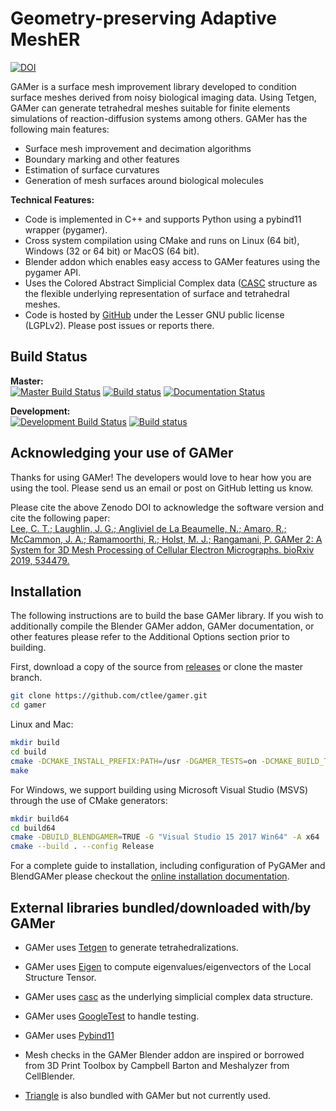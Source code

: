 # Geometry-preserving Adaptive MeshER
[![DOI](https://zenodo.org/badge/122682242.svg)](https://zenodo.org/badge/latestdoi/122682242)

GAMer is a surface mesh improvement library developed to condition surface meshes derived from noisy biological imaging data.
Using Tetgen, GAMer can generate tetrahedral meshes suitable for finite elements simulations of reaction-diffusion systems among others.
GAMer has the following main features:

* Surface mesh improvement and decimation algorithms
* Boundary marking and other features
* Estimation of surface curvatures
* Generation of mesh surfaces around biological molecules

**Technical Features:**

* Code is implemented in C++ and supports Python using a pybind11 wrapper (pygamer).
* Cross system compilation using CMake and runs on Linux (64 bit), Windows (32 or 64 bit) or MacOS (64 bit).
* Blender addon which enables easy access to GAMer features using the pygamer API.
* Uses the Colored Abstract Simplicial Complex data ([CASC](http://github.com/ctlee/casc/) structure as the flexible underlying representation of surface and tetrahedral meshes.
* Code is hosted by [GitHub](http://github.com/ctlee/gamer/) under the Lesser GNU public license (LGPLv2). Please post issues or reports there.


## Build Status
**Master:**<br/>
[![Master Build Status](https://travis-ci.org/ctlee/gamer.svg?branch=master)](https://travis-ci.org/ctlee/gamer)
[![Build status](https://ci.appveyor.com/api/projects/status/urffu7062fnohidl/branch/master?svg=true)](https://ci.appveyor.com/project/ctlee/gamer)
[![Documentation Status](https://readthedocs.org/projects/gamer/badge/?version=latest)](https://gamer.readthedocs.io/en/latest/?badge=latest)

**Development:**<br/>
[![Development Build Status](https://travis-ci.org/ctlee/gamer.svg?branch=development)](https://travis-ci.org/ctlee/gamer)
[![Build status](https://ci.appveyor.com/api/projects/status/urffu7062fnohidl/branch/development?svg=true)](https://ci.appveyor.com/project/ctlee/gamer/branch/development)

## Acknowledging your use of GAMer
Thanks for using GAMer! The developers would love to hear how you are using the tool. Please send us an email or post on GitHub letting us know.

Please cite the above Zenodo DOI to acknowledge the software version and cite the following paper:<br/>
[Lee, C. T.; Laughlin, J. G.; Angliviel de La Beaumelle, N.; Amaro, R.; McCammon, J. A.; Ramamoorthi, R.; Holst, M. J.; Rangamani, P. GAMer 2: A System for 3D Mesh Processing of Cellular Electron Micrographs. bioRxiv 2019, 534479.](https://www.biorxiv.org/content/10.1101/534479v1)

## Installation
The following instructions are to build the base GAMer library.
If you wish to additionally compile the Blender GAMer addon, GAMer documentation, or other features please refer to the Additional Options section prior to building.

First, download a copy of the source from [releases](https://github.com/ctlee/gamer/releases) or clone the master branch.<br/>
```bash
git clone https://github.com/ctlee/gamer.git
cd gamer
```

Linux and Mac:
```bash
mkdir build
cd build
cmake -DCMAKE_INSTALL_PREFIX:PATH=/usr -DGAMER_TESTS=on -DCMAKE_BUILD_TYPE=Release ..
make
```

For Windows, we support building using Microsoft Visual Studio (MSVS) through the use of CMake generators:
```bash
mkdir build64
cd build64
cmake -DBUILD_BLENDGAMER=TRUE -G "Visual Studio 15 2017 Win64" -A x64 ..
cmake --build . --config Release
```

For a complete guide to installation, including configuration of PyGAMer and BlendGAMer please checkout the [online installation documentation](https://gamer.readthedocs.io/en/latest/install.html).

## External libraries bundled/downloaded with/by GAMer
* GAMer uses [Tetgen](http://wias-berlin.de/software/tetgen/) to generate
tetrahedralizations.

* GAMer uses [Eigen](http://eigen.tuxfamily.org/index.php?title=Main_Page) to
compute eigenvalues/eigenvectors of the Local Structure Tensor.

* GAMer uses [casc](https://github.com/ctlee/casc) as the underlying simplicial
complex data structure.

* GAMer uses [GoogleTest](https://github.com/google/googletest) to handle testing.

* GAMer uses [Pybind11](https://pybind11.readthedocs.io/en/stable/)

* Mesh checks in the GAMer Blender addon are inspired or borrowed from 3D Print Toolbox by Campbell Barton and Meshalyzer from CellBlender.

* [Triangle](https://www.cs.cmu.edu/~quake/triangle.html) is also bundled with GAMer but not currently used.

